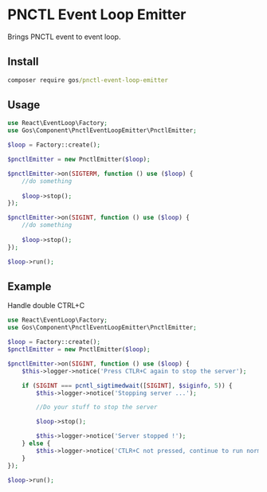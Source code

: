 PNCTL Event Loop Emitter
========================

Brings PNCTL event to event loop.

Install
-------

```cmd
composer require gos/pnctl-event-loop-emitter
```

Usage
-----

```php
use React\EventLoop\Factory;
use Gos\Component\PnctlEventLoopEmitter\PnctlEmitter;

$loop = Factory::create();

$pnctlEmitter = new PnctlEmitter($loop);

$pnctlEmitter->on(SIGTERM, function () use ($loop) {
	//do something
	
	$loop->stop();
});

$pnctlEmitter->on(SIGINT, function () use ($loop) {
	//do something
	
	$loop->stop();
});

$loop->run();
```

Example
-------

Handle double CTRL+C

```php
use React\EventLoop\Factory;
use Gos\Component\PnctlEventLoopEmitter\PnctlEmitter;

$loop = Factory::create();
$pnctlEmitter = new PnctlEmitter($loop);

$pnctlEmitter->on(SIGINT, function () use ($loop) {
	$this->logger->notice('Press CTLR+C again to stop the server');

    if (SIGINT === pcntl_sigtimedwait([SIGINT], $siginfo, 5)) {
        $this->logger->notice('Stopping server ...');

        //Do your stuff to stop the server

        $loop->stop();

        $this->logger->notice('Server stopped !');
    } else {
    	$this->logger->notice('CTLR+C not pressed, continue to run normally');
    }
});

$loop->run();
```

